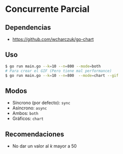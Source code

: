 # Concurrente Parcial #

## Dependencias ##

- <https://github.com/wcharczuk/go-chart>

## Uso ##

```bash
$ go run main.go --k=10 --n=800 --mode=both
# Para crear el GIF (Pero tiene mal performance)
$ go run main.go --k=10 --n=800  --mode=chart --gif
```

## Modos ##

- Síncrono (por defecto): `sync`
- Asíncrono: `async`
- Ambos: `both`
- Gráficos: `chart`

## Recomendaciones ##

- No dar un valor al *k* mayor a 50
